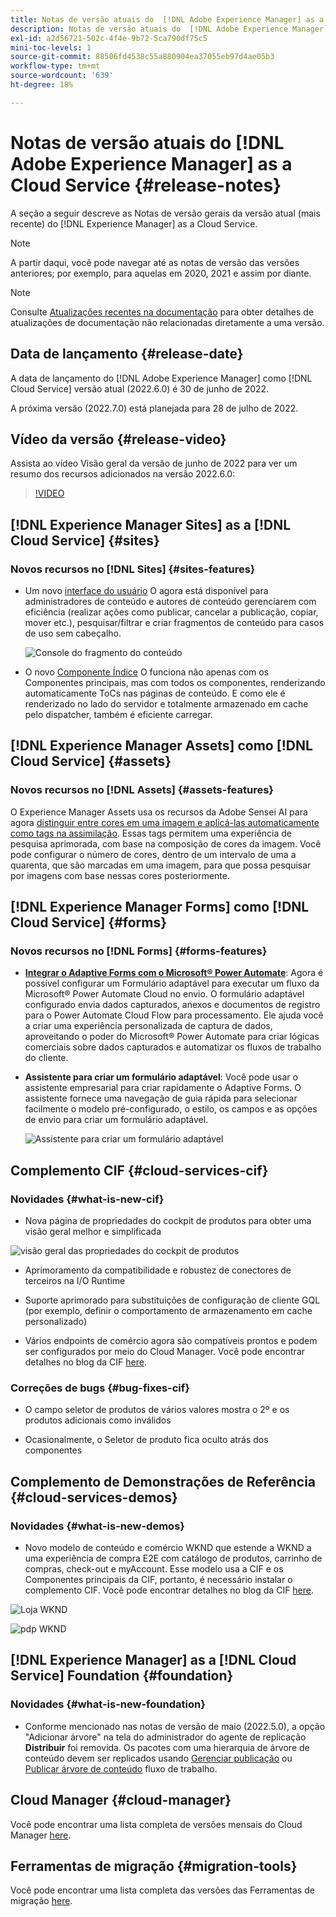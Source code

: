 ```yaml
---
title: Notas de versão atuais do  [!DNL Adobe Experience Manager] as a Cloud Service.
description: Notas de versão atuais do  [!DNL Adobe Experience Manager] as a Cloud Service.
exl-id: a2d56721-502c-4f4e-9b72-5ca790df75c5
mini-toc-levels: 1
source-git-commit: 88506fd4538c55a880904ea37055eb97d4ae05b3
workflow-type: tm+mt
source-wordcount: '639'
ht-degree: 18%

---
```



# Notas de versão atuais do [!DNL Adobe Experience Manager] as a Cloud Service {#release-notes}

A seção a seguir descreve as Notas de versão gerais da versão atual (mais recente) do [!DNL Experience Manager] as a Cloud Service.

>[!NOTE]
>
>A partir daqui, você pode navegar até as notas de versão das versões anteriores; por exemplo, para aquelas em 2020, 2021 e assim por diante.

>[!NOTE]
>
>Consulte [Atualizações recentes na documentação](https://experienceleague.adobe.com/docs/experience-manager-release-information/aem-release-updates/doc-updates/documentation-updates.html?lang=pt-BR) para obter detalhes de atualizações de documentação não relacionadas diretamente a uma versão.

## Data de lançamento {#release-date}

A data de lançamento do [!DNL Adobe Experience Manager] como [!DNL Cloud Service] versão atual (2022.6.0) é 30 de junho de 2022.

A próxima versão (2022.7.0) está planejada para 28 de julho de 2022.

## Vídeo da versão {#release-video}

Assista ao vídeo Visão geral da versão de junho de 2022 para ver um resumo dos recursos adicionados na versão 2022.6.0:

>[!VIDEO](https://video.tv.adobe.com/v/344308/?quality=12)

## [!DNL Experience Manager Sites] as a [!DNL Cloud Service] {#sites}

### Novos recursos no [!DNL Sites] {#sites-features}

* Um novo [interface do usuário](/help/headless/content-fragments/content-fragment-console.md) O agora está disponível para administradores de conteúdo e autores de conteúdo gerenciarem com eficiência (realizar ações como publicar, cancelar a publicação, copiar, mover etc.), pesquisar/filtrar e criar fragmentos de conteúdo para casos de uso sem cabeçalho.

   ![Console do fragmento do conteúdo](/help/release-notes/assets/cf-ui.png)

* O novo [Componente Índice](https://experienceleague.adobe.com/docs/experience-manager-core-components/using/components/tableofcontents.html) O funciona não apenas com os Componentes principais, mas com todos os componentes, renderizando automaticamente ToCs nas páginas de conteúdo. E como ele é renderizado no lado do servidor e totalmente armazenado em cache pelo dispatcher, também é eficiente carregar.

## [!DNL Experience Manager Assets] como [!DNL Cloud Service] {#assets}

### Novos recursos no [!DNL Assets] {#assets-features}

O Experience Manager Assets usa os recursos da Adobe Sensei AI para agora [distinguir entre cores em uma imagem e aplicá-las automaticamente como tags na assimilação](../../assets/color-tag-images.md). Essas tags permitem uma experiência de pesquisa aprimorada, com base na composição de cores da imagem. Você pode configurar o número de cores, dentro de um intervalo de uma a quarenta, que são marcadas em uma imagem, para que possa pesquisar por imagens com base nessas cores posteriormente.

## [!DNL Experience Manager Forms] como [!DNL Cloud Service] {#forms}

### Novos recursos no [!DNL Forms] {#forms-features}

* **[Integrar o Adaptive Forms com o Microsoft® Power Automate](/help/forms/forms-microsoft-power-automate-integration.md)**: Agora é possível configurar um Formulário adaptável para executar um fluxo da Microsoft® Power Automate Cloud no envio. O formulário adaptável configurado envia dados capturados, anexos e documentos de registro para o Power Automate Cloud Flow para processamento. Ele ajuda você a criar uma experiência personalizada de captura de dados, aproveitando o poder do Microsoft® Power Automate para criar lógicas comerciais sobre dados capturados e automatizar os fluxos de trabalho do cliente.

* **Assistente para criar um formulário adaptável**: Você pode usar o assistente empresarial para criar rapidamente o Adaptive Forms. O assistente fornece uma navegação de guia rápida para selecionar facilmente o modelo pré-configurado, o estilo, os campos e as opções de envio para criar um formulário adaptável.

   ![Assistente para criar um formulário adaptável](/help/release-notes/assets/wizard.png)

## Complemento CIF {#cloud-services-cif}

### Novidades {#what-is-new-cif}

* Nova página de propriedades do cockpit de produtos para obter uma visão geral melhor e simplificada

![visão geral das propriedades do cockpit de produtos](/help/assets/CIF/product_cockpit_properties_overview.png)

* Aprimoramento da compatibilidade e robustez de conectores de terceiros na I/O Runtime

* Suporte aprimorado para substituições de configuração de cliente GQL (por exemplo, definir o comportamento de armazenamento em cache personalizado)

* Vários endpoints de comércio agora são compatíveis prontos e podem ser configurados por meio do Cloud Manager. Você pode encontrar detalhes no blog da CIF [here](https://medium.com/adobetech/use-aem-as-a-cloud-service-with-multiple-adobe-commerce-systems-9295612a9554).


### Correções de bugs {#bug-fixes-cif}

* O campo seletor de produtos de vários valores mostra o 2º e os produtos adicionais como inválidos

* Ocasionalmente, o Seletor de produto fica oculto atrás dos componentes

## Complemento de Demonstrações de Referência {#cloud-services-demos}

### Novidades {#what-is-new-demos}

* Novo modelo de conteúdo e comércio WKND que estende a WKND a uma experiência de compra E2E com catálogo de produtos, carrinho de compras, check-out e myAccount. Esse modelo usa a CIF e os Componentes principais da CIF, portanto, é necessário instalar o complemento CIF. Você pode encontrar detalhes no blog da CIF [here](https://medium.com/adobetech/learn-how-to-create-a-shoppable-experience-with-the-new-wknd-reference-site-and-cif-b3b2c161f67e).

![Loja WKND](/help/assets/CIF/wknd_shop.png)

![pdp WKND](/help/assets/CIF/wknd_pdp.png)

## [!DNL Experience Manager] as a [!DNL Cloud Service] Foundation {#foundation}

### Novidades {#what-is-new-foundation}

* Conforme mencionado nas notas de versão de maio (2022.5.0), a opção &quot;Adicionar árvore&quot; na tela do administrador do agente de replicação **Distribuir** foi removida. Os pacotes com uma hierarquia de árvore de conteúdo devem ser replicados usando [Gerenciar publicação](/help/operations/replication.md#manage-publication) ou [Publicar árvore de conteúdo](/help/operations/replication.md#manage-publication#publish-content-tree-workflow) fluxo de trabalho.

## Cloud Manager {#cloud-manager}

Você pode encontrar uma lista completa de versões mensais do Cloud Manager [here](/help/implementing/cloud-manager/release-notes-cloud-manager/release-notes-cm-current.md).

## Ferramentas de migração {#migration-tools}

Você pode encontrar uma lista completa das versões das Ferramentas de migração [here](/help/journey-migration/release-notes/release-notes-migration-tools-current.md).
